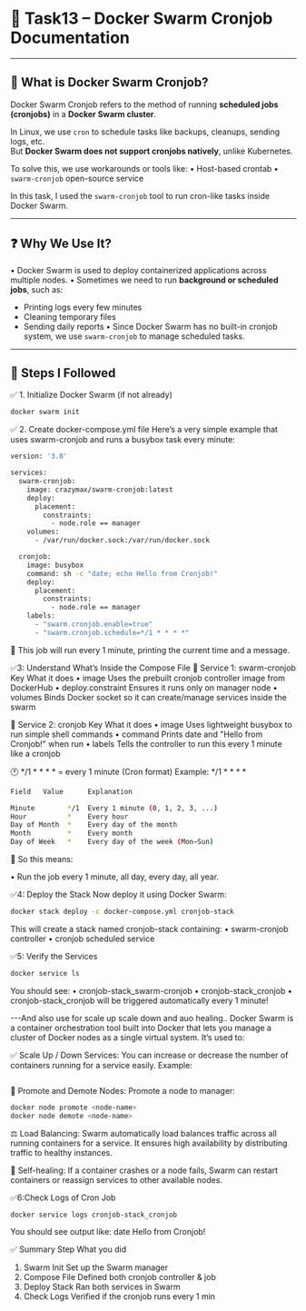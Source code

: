 # 📘 Task13 – Docker Swarm Cronjob Documentation

---

## 🐳 What is Docker Swarm Cronjob?

Docker Swarm Cronjob refers to the method of running **scheduled jobs (cronjobs)** in a **Docker Swarm cluster**.

In Linux, we use `cron` to schedule tasks like backups, cleanups, sending logs, etc.  
But **Docker Swarm does not support cronjobs natively**, unlike Kubernetes.

To solve this, we use workarounds or tools like:
•  Host-based crontab
• `swarm-cronjob` open-source service

In this task, I used the `swarm-cronjob` tool to run cron-like tasks inside Docker Swarm.

---

## ❓ Why We Use It?

•  Docker Swarm is used to deploy containerized applications across multiple nodes.
• Sometimes we need to run **background or scheduled jobs**, such as:
  - Printing logs every few minutes
  - Cleaning temporary files
  - Sending daily reports
•  Since Docker Swarm has no built-in cronjob system, we use `swarm-cronjob` to manage scheduled tasks.
---

## 🔧 Steps I Followed

✅ 1. Initialize Docker Swarm (if not already)

```bash
docker swarm init
```
✅ 2. Create docker-compose.yml file
Here’s a very simple example that uses swarm-cronjob and runs a busybox task every minute:
```bash
version: '3.8'

services:
  swarm-cronjob:
    image: crazymax/swarm-cronjob:latest
    deploy:
      placement:
        constraints:
          - node.role == manager
    volumes:
      - /var/run/docker.sock:/var/run/docker.sock

  cronjob:
    image: busybox
    command: sh -c "date; echo Hello from Cronjob!"
    deploy:
      placement:
        constraints:
          - node.role == manager
    labels:
      - "swarm.cronjob.enable=true"
      - "swarm.cronjob.schedule=*/1 * * * *"
```
📝 This job will run every 1 minute, printing the current time and a message.

✅3: Understand What’s Inside the Compose File
🧩 Service 1: swarm-cronjob
Key	What it does
• image	Uses the prebuilt cronjob controller image from DockerHub
• deploy.constraint	Ensures it runs only on manager node
• volumes	Binds Docker socket so it can create/manage services inside the swarm

🧩 Service 2: cronjob
Key	What it does
• image	Uses lightweight busybox to run simple shell commands
• command	Prints date and "Hello from Cronjob!" when run
• labels	Tells the controller to run this every 1 minute like a cronjob

🕐 */1 * * * * = every 1 minute (Cron format)
Example: */1 * * * *
```bash
Field	Value	   Explanation

Minute	      */1  Every 1 minute (0, 1, 2, 3, ...)
Hour	      *	   Every hour
Day of Month  *	   Every day of the month
Month	      *	   Every month
Day of Week	  *	   Every day of the week (Mon–Sun)
```

🔁 So this means:

• Run the job every 1 minute, all day, every day, all year.

✅4: Deploy the Stack
Now deploy it using Docker Swarm:
```bash
docker stack deploy -c docker-compose.yml cronjob-stack
```
This will create a stack named cronjob-stack containing:
• swarm-cronjob controller
• cronjob scheduled service

✅5: Verify the Services
```bash
docker service ls
```
You should see:
• cronjob-stack_swarm-cronjob
• cronjob-stack_cronjob
• cronjob-stack_cronjob will be triggered automatically every 1 minute!

---And also use for scale up scale down and auo healing..
  Docker Swarm is a container orchestration tool built into Docker that lets you manage a cluster of Docker nodes as a single virtual system. It’s used to:

✅ Scale Up / Down Services:
You can increase or decrease the number of containers running for a service easily.
Example:
```docker service scale myservice=5
```
🔁 Promote and Demote Nodes:
Promote a node to manager:
```bash
docker node promote <node-name>
docker node demote <node-name>
```
⚖️ Load Balancing:
Swarm automatically load balances traffic across all running containers for a service.
It ensures high availability by distributing traffic to healthy instances.

🔄 Self-healing:
If a container crashes or a node fails, Swarm can restart containers or reassign services to other available nodes.

✅6:Check Logs of Cron Job
```bash
docker service logs cronjob-stack_cronjob
```
You should see output like:
date
Hello from Cronjob!

✅ Summary
Step	What you did
1. Swarm Init	Set up the Swarm manager
2. Compose File	Defined both cronjob controller & job
3. Deploy Stack	Ran both services in Swarm
4. Check Logs	Verified if the cronjob runs every 1 min


